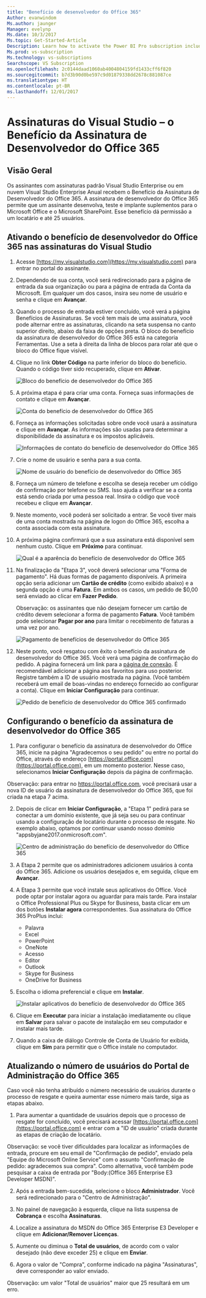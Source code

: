 ```yaml
---
title: "Benefício de desenvolvedor do Office 365"
Author: evanwindom
Ms.author: jaunger
Manager: evelynp
Ms.date: 10/3/2017
Ms.topic: Get-Started-Article
Description: Learn how to activate the Power BI Pro subscription included in your Visual Studio subscription.
Ms.prod: vs-subscription
Ms.technology: vs-subscriptions
Searchscope: VS Subscription
ms.openlocfilehash: 2c0144daad1060ab4004804159fd1433cff6f820
ms.sourcegitcommit: b7d3b90d0be597c9d01879338dd2678c881087ce
ms.translationtype: HT
ms.contentlocale: pt-BR
ms.lasthandoff: 12/01/2017
---
```

# <a name="visual-studio-subscriptions---the-office-365-developer-subscription-benefit"></a>Assinaturas do Visual Studio – o Benefício da Assinatura de Desenvolvedor do Office 365

## <a name="overview"></a>Visão Geral

Os assinantes com assinaturas padrão Visual Studio Enterprise ou em nuvem Visual Studio Enterprise Anual recebem o Benefício da Assinatura de Desenvolvedor do Office 365.  A assinatura de desenvolvedor do Office 365 permite que um assinante desenvolva, teste e implante suplementos para o Microsoft Office e o Microsoft SharePoint.  Esse benefício dá permissão a um locatário e até 25 usuários.

## <a name="activating-the-office-365-developer-benefit-in-visual-studio-subscriptions"></a>Ativando o benefício de desenvolvedor do Office 365 nas assinaturas do Visual Studio

1. Acesse [https://my.visualstudio.com](https://my.visualstudio.com) para entrar no portal do assinante.
2. Dependendo de sua conta, você será redirecionado para a página de entrada da sua organização ou para a página de entrada da Conta da Microsoft.   Em qualquer um dos casos, insira seu nome de usuário e senha e clique em **Avançar**.
3. Quando o processo de entrada estiver concluído, você verá a página Benefícios de Assinaturas.  Se você tem mais de uma assinatura, você pode alternar entre as assinaturas, clicando na seta suspensa no canto superior direito, abaixo da faixa de opções preta.  O bloco do benefício da assinatura de desenvolvedor do Office 365 está na categoria Ferramentas.  Use a seta à direita da linha de blocos para rolar até que o bloco do Office fique visível. 
4. Clique no link **Obter Código** na parte inferior do bloco do benefício.   Quando o código tiver sido recuperado, clique em **Ativar**. 

    ![Bloco do benefício de desenvolvedor do Office 365](_img\vs-office-dev\vs-office-dev-tile.png)

5.  A próxima etapa é para criar uma conta.  Forneça suas informações de contato e clique em **Avançar**. 

    ![Conta do benefício de desenvolvedor do Office 365](_img\vs-office-dev\vs-office-dev-account-cropped.png)



6.  Forneça as informações solicitadas sobre onde você usará a assinatura e clique em **Avançar**.  As informações são usadas para determinar a disponibilidade da assinatura e os impostos aplicáveis.  

    ![Informações de contato do benefício de desenvolvedor do Office 365](_img\vs-office-dev\vs-office-dev-contact-cropped.png)



7.  Crie o nome de usuário e senha para a sua conta.  

    ![Nome de usuário do benefício de desenvolvedor do Office 365](_img\vs-office-dev\vs-office-dev-username-cropped.png)


8.  Forneça um número de telefone e escolha se deseja receber um código de confirmação por telefone ou SMS.  Isso ajuda a verificar se a conta está sendo criada por uma pessoa real. Insira o código que você recebeu e clique em **Avançar**.

9.  Neste momento, você poderá ser solicitado a entrar.  Se você tiver mais de uma conta mostrada na página de logon do Office 365, escolha a conta associada com esta assinatura.

10. A próxima página confirmará que a sua assinatura está disponível sem nenhum custo.  Clique em **Próximo** para continuar.  

    ![Qual é a aparência do benefício de desenvolvedor do Office 365](_img\vs-office-dev\vs-office-dev-price.png)

11. Na finalização da "Etapa 3", você deverá selecionar uma "Forma de pagamento".  Há duas formas de pagamento disponíveis.  A primeira opção seria adicionar um **Cartão de crédito** (como exibido abaixo) e a segunda opção é uma **Fatura**.  Em ambos os casos, um pedido de $0,00 será enviado ao clicar em **Fazer Pedido**.

    Observação: os assinantes que não desejam fornecer um cartão de crédito devem selecionar a forma de pagamento **Fatura**.  Você também pode selecionar **Pagar por ano** para limitar o recebimento de faturas a uma vez por ano.
 

    ![Pagamento de benefícios de desenvolvedor do Office 365](_img\vs-office-dev\vs-office-dev-credit-blur-cropped.png)


12. Neste ponto, você resgatou com êxito o benefício da assinatura de desenvolvedor do Office 365.  Você verá uma página de confirmação do pedido.  A página fornecerá um link para a [página de conexão](https://portal.office.com "página de conexão do Office 365").  É recomendável adicionar a página aos favoritos para uso posterior.  Registre também a ID de usuário mostrada na página.  (Você também receberá um email de boas-vindas no endereço fornecido ao configurar a conta).  Clique em **Iniciar Configuração** para continuar.  

    ![Pedido de benefício de desenvolvedor do Office 365 confirmado](_img\vs-office-dev\vs-office-dev-confirm.png)


## <a name="setting-up-the-office-365-developer-subscription-benefit"></a>Configurando o benefício da assinatura de desenvolvedor do Office 365

1. Para configurar o benefício da assinatura de desenvolvedor do Office 365, inicie na página "Agradecemos o seu pedido" ou entre no portal do Office, através do endereço [https://portal.office.com](https://portal.office.com), em um momento posterior.  Nesse caso, selecionamos **Iniciar Configuração** depois da página de confirmação.

Observação: para entrar no https://portal.office.com, você precisará usar a nova ID de usuário da assinatura de desenvolvedor do Office 365, que foi criada na etapa 7 acima.

2. Depois de clicar em **Iniciar Configuração**, a "Etapa 1" pedirá para se conectar a um domínio existente, que já seja seu ou para continuar usando a configuração de locatário durante o processo de resgate.  No exemplo abaixo, optamos por continuar usando nosso domínio "appsbyjane2017.onmicrosoft.com".

    ![Centro de administração do benefício de desenvolvedor do Office 365](_img\vs-office-dev\vs-office-dev-admin-cropped.png)


3.  A Etapa 2 permite que os administradores adicionem usuários à conta do Office 365.  Adicione os usuários desejados e, em seguida, clique em **Avançar**.  

4.  A Etapa 3 permite que você instale seus aplicativos do Office.  Você pode optar por instalar agora ou aguardar para mais tarde.  Para instalar o Office Professional Plus ou Skype for Business, basta clicar em um dos botões **Instalar agora** correspondentes.  Sua assinatura do Office 365 ProPlus inclui:
    - Palavra
    - Excel
    - PowerPoint
    - OneNote
    - Acesso
    - Editor
    - Outlook
    - Skype for Business
    - OneDrive for Business

5.  Escolha o idioma preferencial e clique em **Instalar**. 

    ![Instalar aplicativos do benefício de desenvolvedor do Office 365](_img\vs-office-dev\vs-office-dev-install-cropped.png)


6. Clique em **Executar** para iniciar a instalação imediatamente ou clique em **Salvar** para salvar o pacote de instalação em seu computador e instalar mais tarde.

7.  Quando a caixa de diálogo Controle de Conta de Usuário for exibida, clique em **Sim** para permitir que o Office instale no computador.  


## <a name="updating-the-number-of-users-from-the-office-365-admin-portal"></a>Atualizando o número de usuários do Portal de Administração do Office 365

Caso você não tenha atribuído o número necessário de usuários durante o processo de resgate e queira aumentar esse número mais tarde, siga as etapas abaixo. 

1. Para aumentar a quantidade de usuários depois que o processo de resgate for concluído, você precisará acessar [https://portal.office.com](https://portal.office.com) e entrar com a "ID de usuário" criada durante as etapas de criação de locatário.

Observação: se você tiver dificuldades para localizar as informações de entrada, procure em seu email de "Confirmação de pedido", enviado pela "Equipe do Microsoft Online Service" com o assunto "Confirmação de pedido: agradecemos sua compra".  Como alternativa, você também pode pesquisar a caixa de entrada por "Body:(Office 365 Enterprise E3 Developer MSDN)".

2. Após a entrada bem-sucedida, selecione o bloco **Administrador**. Você será redirecionado para o "Centro de Administração".

3. No painel de navegação à esquerda, clique na lista suspensa de **Cobrança** e escolha **Assinaturas**.

4. Localize a assinatura do MSDN do Office 365 Enterprise E3 Developer e clique em **Adicionar/Remover Licenças**.

5. Aumente ou diminua o **Total de usuários**, de acordo com o valor desejado (não deve exceder 25) e clique em **Enviar**.

6. Agora o valor de "Compra", conforme indicado na página "Assinaturas", deve corresponder ao valor enviado.

Observação: um valor "Total de usuários" maior que 25 resultará em um erro.


